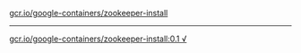[gcr.io/google-containers/zookeeper-install](https://hub.docker.com/r/anjia0532/zookeeper-install/tags/) 

----
[gcr.io/google-containers/zookeeper-install:0.1 √](https://hub.docker.com/r/anjia0532/google-containers.zookeeper-install/tags/)

